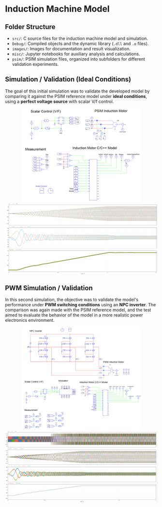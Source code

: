 # Induction Machine Model

## Folder Structure

- `src/`: C source files for the induction machine model and simulation.
- `Debug/`: Compiled objects and the dynamic library (`.dll` and `.o` files).
- `images/`: Images for documentation and result visualization.
- `misc/`: Jupyter notebooks for auxiliary analysis and calculations.
- `psim/`: PSIM simulation files, organized into subfolders for different validation experiments.

## Simulation / Validation (Ideal Conditions)

The goal of this initial simulation was to validate the developed model by comparing it against the PSIM reference model under **ideal conditions**, using a **perfect voltage source** with scalar V/f control.

<p align="center">
  <img src="images/psim1.png" alt="Figure 1" width="400"/>
  <img src="images/psim2.png" alt="Figure 2" width="800"/>
</p>

## PWM Simulation / Validation

In this second simulation, the objective was to validate the model's performance under **PWM switching conditions** using an **NPC inverter**. The comparison was again made with the PSIM reference model, and the test aimed to evaluate the behavior of the model in a more realistic power electronics environment.

<p align="center">
  <img src="images/psim3.png" alt="Figure 3" width="400"/>
  <img src="images/psim4.png" alt="Figure 4" width="800"/>
</p>
